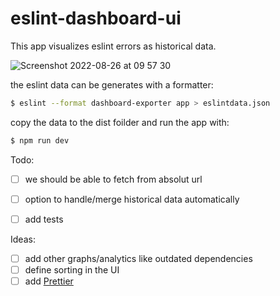 # eslint-dashboard-ui


This app visualizes eslint errors as historical data.


![Screenshot 2022-08-26 at 09 57 30](https://user-images.githubusercontent.com/13223/186852735-3da785cf-d649-46b3-87c3-2221fd87b4ae.png)

the eslint data can be generates with a formatter:

```sh
$ eslint --format dashboard-exporter app > eslintdata.json
```

copy the data to the dist foilder and run the app with:

```sh
$ npm run dev
```


Todo:
- [ ] we should be able to fetch from absolut url
- [ ] option to handle/merge historical data automatically
- [ ] add tests


Ideas:
- [ ] add other graphs/analytics like outdated dependencies
- [ ] define sorting in the UI
- [ ] add [Prettier](https://prettier.io)

